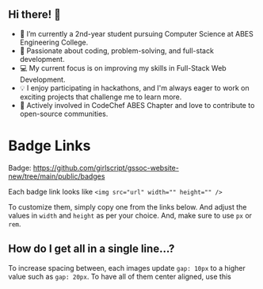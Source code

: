 ## Hi there! 👋

- 🌱 I’m currently a 2nd-year student pursuing Computer Science at ABES Engineering College.  
- 🚀 Passionate about coding, problem-solving, and full-stack development.  
- 💻 My current focus is on improving my skills in Full-Stack Web Development.  
- 💡 I enjoy participating in hackathons, and I'm always eager to work on exciting projects that challenge me to learn more.  
- 🤝 Actively involved in CodeChef ABES Chapter and love to contribute to open-source communities.
# Badge Links

Badge: https://github.com/girlscript/gssoc-website-new/tree/main/public/badges

Each badge link looks like `<img src="url" width="" height="" />`

To customize them, simply copy one from the links below. And adjust the values in `width` and `height` as per your choice. And, make sure to use `px` or `rem`.

## How do I get all in a single line...?
To increase spacing between, each images update `gap: 10px` to a higher value such as `gap: 20px`.
To have all of them center aligned, use this
<!--
**Ananya818181/Ananya818181** is a ✨ _special_ ✨ repository because its `README.md` (this file) appears on your GitHub profile.

Here are some ideas to get you started:

- 🔭 I’m currently working on ...
- 🌱 I’m currently learning ...
- 👯 I’m looking to collaborate on ...
- 🤔 I’m looking for help with ...
- 💬 Ask me about ...
- 📫 How to reach me: ...
- 😄 Pronouns: ...
- ⚡ Fun fact: ...
-->
